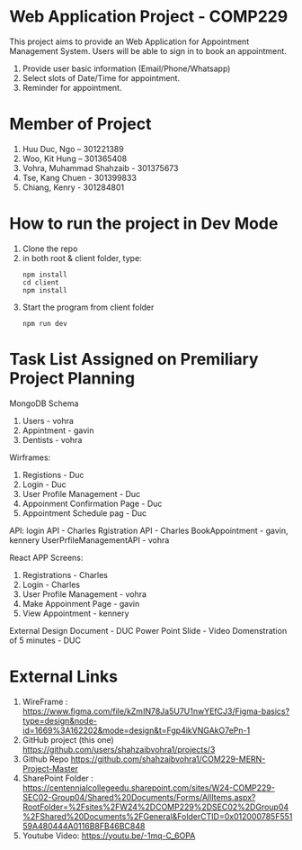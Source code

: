 # Web Application Project - COMP229 

This project aims to provide an Web Application for Appointment Management System. 
Users will be able to sign in to book an appointment.

  1. Provide user basic information (Email/Phone/Whatsapp)
  2. Select slots of Date/Time for appointment. 
  3. Reminder for appointment. 



# Member of Project

  1. Huu Duc, Ngo – 301221389
  2. Woo, Kit Hung – 301365408
  3. Vohra, Muhammad Shahzaib - 301375673
  4. Tse, Kang Chuen - 301399833
  5. Chiang, Kenry - 301284801



# How to run the project in Dev Mode
  1. Clone the repo
  2. in both root & client folder, type:
     ```
     npm install
     cd client
     npm install
     ```
  3. Start the program from client folder
     ```
     npm run dev
     ```

# Task List Assigned on Premiliary Project Planning

MongoDB Schema
  1. Users - vohra
  2. Appintment - gavin
  3. Dentists - vohra

Wirframes:
  1. Registions - Duc
  2. Login - Duc
  3. User Profile Management - Duc
  4. Appoinment Confirmation Page - Duc
  5. Appointment Schedule pag - Duc

API:
  login API - Charles
  Rgistration API - Charles
  BookAppointment - gavin, kennery 
  UserPrfileManagementAPI - vohra

React APP Screens:
  1. Registrations - Charles
  2. Login - Charles
  3. User Profile Management - vohra
  4. Make Appoinment Page - gavin
  5. View Appointment - kennery



External Design Document - DUC
Power Point Slide - 
Video Domenstration of 5 minutes - DUC



# External Links 
  1. WireFrame : https://www.figma.com/file/kZmIN78Ja5U7U1nwYEfCJ3/Figma-basics?type=design&node-id=1669%3A162202&mode=design&t=Fgp4ikVNGAkO7ePn-1
  2. GitHub project (this one) https://github.com/users/shahzaibvohra1/projects/3
  3. Github Repo https://github.com/shahzaibvohra1/COM229-MERN-Project-Master
  4. SharePoint Folder : https://centennialcollegeedu.sharepoint.com/sites/W24-COMP229-SEC02-Group04/Shared%20Documents/Forms/AllItems.aspx?RootFolder=%2Fsites%2FW24%2DCOMP229%2DSEC02%2DGroup04%2FShared%20Documents%2FGeneral&FolderCTID=0x012000785F55159A480444A0116B8FB46BC848
  5. Youtube Video: https://youtu.be/-1mq-C_6OPA
 
